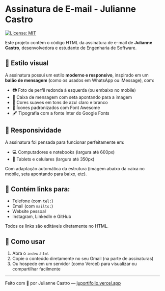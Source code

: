 # Assinatura de E-mail - Julianne Castro

[![License: MIT](https://img.shields.io/badge/License-MIT-blue.svg)](https://github.com/jucastrum/assinatura-email/blob/main/LICENSE)

Este projeto contém o código HTML da assinatura de e-mail de **Julianne Castro**, desenvolvedora e estudante de Engenharia de Software.

## 💬 Estilo visual

A assinatura possui um estilo **moderno e responsivo**, inspirado em um **balão de mensagem** (como os usados em WhatsApp ou iMessage), com:

- 📷 Foto de perfil redonda à esquerda (ou embaixo no mobile)
- 💬 Caixa de mensagem com seta apontando para a imagem
- 🔵 Cores suaves em tons de azul claro e branco
- 🧩 Ícones padronizados com Font Awesome
- 🖋️ Tipografia com a fonte Inter do Google Fonts

## 📱 Responsividade

A assinatura foi pensada para funcionar perfeitamente em:

- 💻 Computadores e notebooks (largura até 600px)
- 📱 Tablets e celulares (largura até 350px)

Com adaptação automática da estrutura (imagem abaixo da caixa no mobile, seta apontando para baixo, etc).

## 🔗 Contém links para:

- Telefone (com `tel:`)
- Email (com `mailto:`)
- Website pessoal
- Instagram, LinkedIn e GitHub

Todos os links são editáveis diretamente no HTML.

## 🚀 Como usar

1. Abra o `index.html`
2. Copie o conteúdo diretamente no seu Gmail (na parte de assinaturas)
3. Ou hospede em um servidor (como Vercel) para visualizar ou compartilhar facilmente

---

Feito com 💙 por Julianne Castro — [juportifolio.vercel.app](https://juportifolio.vercel.app)
